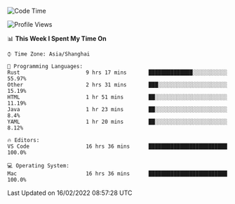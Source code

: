 <!--START_SECTION:waka-->
![Code Time](http://img.shields.io/badge/Code%20Time-998%20hrs%2011%20mins-blue)

![Profile Views](http://img.shields.io/badge/Profile%20Views-32-blue)

📊 **This Week I Spent My Time On** 

```text
⌚︎ Time Zone: Asia/Shanghai

💬 Programming Languages: 
Rust                     9 hrs 17 mins       ██████████████░░░░░░░░░░░   55.97% 
Other                    2 hrs 31 mins       ███░░░░░░░░░░░░░░░░░░░░░░   15.19% 
HTML                     1 hr 51 mins        ██░░░░░░░░░░░░░░░░░░░░░░░   11.19% 
Java                     1 hr 23 mins        ██░░░░░░░░░░░░░░░░░░░░░░░   8.4% 
YAML                     1 hr 20 mins        ██░░░░░░░░░░░░░░░░░░░░░░░   8.12%

🔥 Editors: 
VS Code                  16 hrs 36 mins      █████████████████████████   100.0%

💻 Operating System: 
Mac                      16 hrs 36 mins      █████████████████████████   100.0%

```


 Last Updated on 16/02/2022 08:57:28 UTC
<!--END_SECTION:waka-->
